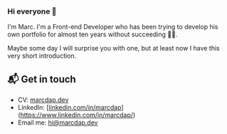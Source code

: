 ### Hi everyone 👋

I'm Marc. I'm a Front-end Developer who has been trying to develop his own portfolio for almost ten years without succeeding 🤦‍♂️.

Maybe some day I will surprise you with one, but at least now I have this very short introduction.

## 📬 Get in touch

- CV: [marcdap.dev](https://marcdap.dev/)
- LinkedIn: [[linkedin.com/in/marcdap](https://www.linkedin.com/in/marcdap/)](https://www.linkedin.com/in/marcdap/)
- Email me: [hi@marcdap.dev](mailto:hi@marcdap.dev)
